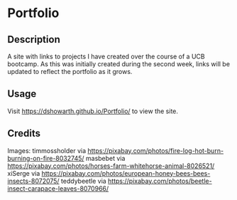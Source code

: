 # Portfolio

## Description
A site with links to projects I have created over the course of a UCB bootcamp. As this was initially created during the second week, links will be updated to reflect the portfolio as it grows. 

## Usage
Visit https://dshowarth.github.io/Portfolio/ to view the site. 

## Credits

Images:
timmossholder via https://pixabay.com/photos/fire-log-hot-burn-burning-on-fire-8032745/
masbebet via https://pixabay.com/photos/horses-farm-whitehorse-animal-8026521/
xiSerge via https://pixabay.com/photos/european-honey-bees-bees-insects-8072075/
teddybeetle via https://pixabay.com/photos/beetle-insect-carapace-leaves-8070966/